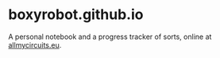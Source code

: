 # boxyrobot.github.io

A personal notebook and a progress tracker of sorts, online at
[allmycircuits.eu][allmycircuits].

[allmycircuits]: https://allmycircuits.eu
